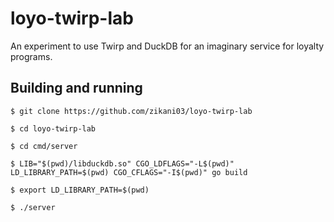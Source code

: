 # loyo-twirp-lab


An experiment to use Twirp and DuckDB for an imaginary service for loyalty programs.


## Building and running

```
$ git clone https://github.com/zikani03/loyo-twirp-lab

$ cd loyo-twirp-lab

$ cd cmd/server

$ LIB="$(pwd)/libduckdb.so" CGO_LDFLAGS="-L$(pwd)" LD_LIBRARY_PATH=$(pwd) CGO_CFLAGS="-I$(pwd)" go build

$ export LD_LIBRARY_PATH=$(pwd)

$ ./server

```


